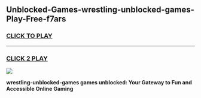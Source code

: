 
## Unblocked-Games-wrestling-unblocked-games-Play-Free-f7ars
<h3>
<a href="https://premium76.site?title=wrestling-unblocked-games&ref=20M">CLICK TO PLAY</a></h3>
<hr>

<h3>
<a href="https://premium76.site?title=wrestling-unblocked-games&ref=20M">CLICK 2 PLAY</a>
  
</h3>

<a href="https://premium76.site?title=wrestling-unblocked-games&ref=19M"><img src="https://clearcache.store/games.png"></a>


**wrestling-unblocked-games games unblocked: Your Gateway to Fun and Accessible Online Gaming**
